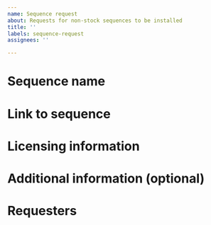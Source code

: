 ```yaml
---
name: Sequence request
about: Requests for non-stock sequences to be installed
title: ''
labels: sequence-request
assignees: ''

---
```


# Sequence name

# Link to sequence

# Licensing information

# Additional information (optional)

# Requesters
